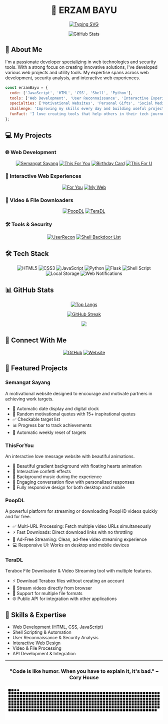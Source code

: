 <div align="center">

# 👋 ERZAM BAYU

[![Typing SVG](https://readme-typing-svg.herokuapp.com?font=Fira+Code&size=18&pause=1000&color=3584E4&center=true&vCenter=true&random=false&width=435&lines=Web+Developer;Shell+Script+Enthusiast;User+Reconnaissance+Expert;Interactive+Web+Creator;Video+Downloader+Developer)](https://git.io/typing-svg)

<img src="https://github-readme-stats.vercel.app/api?username=Erzambayu&show_icons=true&theme=tokyonight&hide_border=true&include_all_commits=true&count_private=true" alt="GitHub Stats" />

</div>

## 🚀 About Me

I'm a passionate developer specializing in web technologies and security tools. With a strong focus on creating innovative solutions, I've developed various web projects and utility tools. My expertise spans across web development, security analysis, and interactive web experiences.

```javascript
const erzamBayu = {
  code: ['JavaScript', 'HTML', 'CSS', 'Shell', 'Python'],
  tools: ['Web Development', 'User Reconnaissance', 'Interactive Experiences', 'Video Downloaders'],
  specialties: ['Motivational Websites', 'Personal Gifts', 'Social Media Analysis', 'File Streaming'],
  challenge: 'Improving my skills every day and building useful projects',
  funFact: 'I love creating tools that help others in their tech journey'
};
```

## 💻 My Projects

### 🌐 Web Development

<div align="center">

[![Semangat Sayang](https://github-readme-stats.vercel.app/api/pin/?username=Erzambayu&repo=Semangat-Sayang&theme=tokyonight)](https://github.com/Erzambayu/Semangat-Sayang)
[![This For You](https://github-readme-stats.vercel.app/api/pin/?username=Erzambayu&repo=ThisForYou&theme=tokyonight)](https://github.com/Erzambayu/ThisForYou)
[![Birthday Card](https://github-readme-stats.vercel.app/api/pin/?username=Erzambayu&repo=birthday.githup.io&theme=tokyonight)](https://github.com/Erzambayu/birthday.githup.io)
[![This For U](https://github-readme-stats.vercel.app/api/pin/?username=Erzambayu&repo=thisforu.github.io&theme=tokyonight)](https://github.com/Erzambayu/thisforu.github.io)

</div>

### 🎨 Interactive Web Experiences

<div align="center">

[![For You](https://github-readme-stats.vercel.app/api/pin/?username=Erzambayu&repo=fau.github.io&theme=tokyonight)](https://github.com/Erzambayu/fau.github.io)
[![My Web](https://github-readme-stats.vercel.app/api/pin/?username=Erzambayu&repo=myweb&theme=tokyonight)](https://github.com/Erzambayu/myweb)

</div>

### 🎥 Video & File Downloaders

<div align="center">

[![PoopDL](https://github-readme-stats.vercel.app/api/pin/?username=Erzambayu&repo=PoopDL&theme=radical)](https://github.com/Erzambayu/PoopDL)
[![TeraDL](https://github-readme-stats.vercel.app/api/pin/?username=Erzambayu&repo=TeraDL&theme=radical)](https://github.com/Erzambayu/TeraDL)

</div>

### 🛠️ Tools & Security

<div align="center">

[![UserRecon](https://github-readme-stats.vercel.app/api/pin/?username=Erzambayu&repo=userrecon&theme=radical)](https://github.com/Erzambayu/userrecon)
[![Shell Backdoor List](https://github-readme-stats.vercel.app/api/pin/?username=Erzambayu&repo=shell-backdoor-list&theme=radical)](https://github.com/Erzambayu/shell-backdoor-list)

</div>

## 🛠️ Tech Stack

<div align="center">

![HTML5](https://img.shields.io/badge/html5-%23E34F26.svg?style=for-the-badge&logo=html5&logoColor=white)
![CSS3](https://img.shields.io/badge/css3-%231572B6.svg?style=for-the-badge&logo=css3&logoColor=white)
![JavaScript](https://img.shields.io/badge/javascript-%23323330.svg?style=for-the-badge&logo=javascript&logoColor=%23F7DF1E)
![Python](https://img.shields.io/badge/python-3670A0?style=for-the-badge&logo=python&logoColor=ffdd54)
![Flask](https://img.shields.io/badge/flask-%23000.svg?style=for-the-badge&logo=flask&logoColor=white)
![Shell Script](https://img.shields.io/badge/shell_script-%23121011.svg?style=for-the-badge&logo=gnu-bash&logoColor=white)
![Local Storage](https://img.shields.io/badge/Local_Storage-4285F4?style=for-the-badge&logo=google-chrome&logoColor=white)
![Web Notifications](https://img.shields.io/badge/Web_Notifications-FF4500?style=for-the-badge&logo=mozilla&logoColor=white)

</div>

## 📊 GitHub Stats

<div align="center">

[![Top Langs](https://github-readme-stats.vercel.app/api/top-langs/?username=Erzambayu&layout=compact&theme=tokyonight&hide_border=true)](https://github.com/anuraghazra/github-readme-stats)

[![GitHub Streak](https://github-readme-streak-stats.herokuapp.com?user=Erzambayu&theme=tokyonight&hide_border=true)](https://git.io/streak-stats)

![](https://komarev.com/ghpvc/?username=Erzambayu&color=blue&style=flat-square)

</div>

## 🤝 Connect With Me

<div align="center">

[![GitHub](https://img.shields.io/badge/github-%23121011.svg?style=for-the-badge&logo=github&logoColor=white)](https://github.com/Erzambayu)
[![Website](https://img.shields.io/badge/website-000000?style=for-the-badge&logo=About.me&logoColor=white)](https://erzambayu.me/)

</div>

## 🌟 Featured Projects

### Semangat Sayang
A motivational website designed to encourage and motivate partners in achieving work targets.
- 📅 Automatic date display and digital clock
- 💬 Random motivational quotes with 15+ inspirational quotes
- ✅ Checkable target list
- 📊 Progress bar to track achievements
- 🔄 Automatic weekly reset of targets

### ThisForYou
An interactive love message website with beautiful animations.
- 💖 Beautiful gradient background with floating hearts animation
- 🎉 Interactive confetti effects
- 🎵 Background music during the experience
- 💬 Engaging conversation flow with personalized responses
- 📱 Fully responsive design for both desktop and mobile

### PoopDL
A powerful platform for streaming or downloading PoopHD videos quickly and for free.
- ✅ Multi-URL Processing: Fetch multiple video URLs simultaneously
- ⚡ Fast Downloads: Direct download links with no throttling
- 🎥 Ad-Free Streaming: Clean, ad-free video streaming experience
- 💻 Responsive UI: Works on desktop and mobile devices

### TeraDL
Terabox File Downloader & Video Streaming tool with multiple features.
- ⚡ Download Terabox files without creating an account
- 🎥 Stream videos directly from browser
- 📂 Support for multiple file formats
- 🌐 Public API for integration with other applications

## 🎯 Skills & Expertise

- Web Development (HTML, CSS, JavaScript)
- Shell Scripting & Automation
- User Reconnaissance & Security Analysis
- Interactive Web Design
- Video & File Processing
- API Development & Integration

---

<div align="center">

### "Code is like humor. When you have to explain it, it's bad." – Cory House

<img src="https://raw.githubusercontent.com/Platane/snk/output/github-contribution-grid-snake-dark.svg" alt="Snake animation" />

</div>
